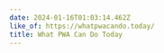 ```yaml
---
date: 2024-01-16T01:03:14.462Z
like_of: https://whatpwacando.today/
title: What PWA Can Do Today
---
```

